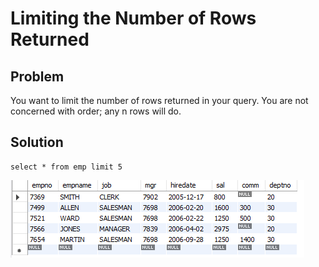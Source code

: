 # Limiting the Number of Rows Returned

## Problem

You want to limit the number of rows returned in your query. You are not concerned with order; any n rows will do.

## Solution 
    select * from emp limit 5

![limit](./images/limit.png)